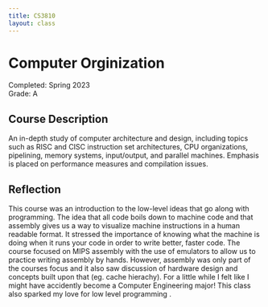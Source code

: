 ```yaml
---
title: CS3810
layout: class
---
```


# Computer Orginization

Completed: Spring 2023\
Grade: A

## Course Description

An in-depth study of computer architecture and design, including topics such as
RISC and CISC instruction set architectures, CPU organizations, pipelining,
memory systems, input/output, and parallel machines. Emphasis is placed on
performance measures and compilation issues.

## Reflection

This course was an introduction to the low-level ideas that go along with
programming. The idea that all code boils down to machine code and that assembly
gives us a way to visualize machine instructions in a human readable format. It
stressed the importance of knowing what the machine is doing when it runs your
code in order to write better, faster code. The course focused on MIPS assembly
with the use of emulators to allow us to practice writing assembly by hands.
However, assembly was only part of the courses focus and it also saw discussion
of hardware design and concepts built upon that (eg. cache hierachy). For a
little while I felt like I might have accidently become a Computer Engineering
major! This class also sparked my love for low level programming .
